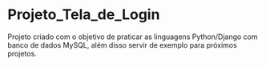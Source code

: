 # Projeto_Tela_de_Login
 Projeto criado com o objetivo de praticar as linguagens Python/Django com banco de dados MySQL, além disso servir de exemplo para próximos projetos.
